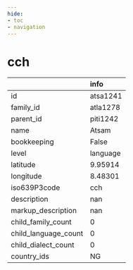 ```yaml
---
hide:
- toc
- navigation
---
```

# cch
|                      | info     |
|:---------------------|:---------|
| id                   | atsa1241 |
| family_id            | atla1278 |
| parent_id            | piti1242 |
| name                 | Atsam    |
| bookkeeping          | False    |
| level                | language |
| latitude             | 9.95914  |
| longitude            | 8.48301  |
| iso639P3code         | cch      |
| description          | nan      |
| markup_description   | nan      |
| child_family_count   | 0        |
| child_language_count | 0        |
| child_dialect_count  | 0        |
| country_ids          | NG       |